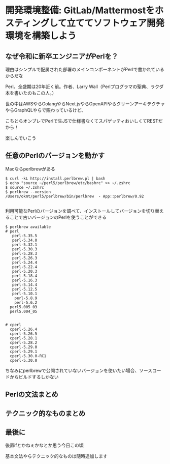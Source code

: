 # 開発環境整備: GitLab/Mattermostをホスティングして立ててソフトウェア開発環境を構築しよう


## なぜ令和に新卒エンジニアがPerlを？

理由はシンプルで配属された部署のメインコンポーネントがPerlで書かれているからだな

Perl。全盛期は20年近く前。作者、Larry Wall（Perlプログラマの聖典、ラクダ本を書いたのもこの人。）

世の中はAWSやらGolangやらNext.jsやらOpenAPIやらクリーンアーキテクチャやらGraphQLやらで賑わっているけど、

こちとらオンプレでPerlで生JSで仕様書なくてスパゲッティおいしくてRESTだから！

楽しんでいこう

## 任意のPerlのバージョンを動かす

Macならperlbrewがある

```
$ curl -kL http://install.perlbrew.pl | bash
$ echo "source ~/perl5/perlbrew/etc/bashrc" >> ~/.zshrc
$ source ~/.zshrc
$ perlbrew --version
/Users/okmt/perl5/perlbrew/bin/perlbrew  - App::perlbrew/0.92


```


利用可能なPerlのバージョンを調べて、インストールしてバージョンを切り替えることで古いバージョンのPerlを使うことができる

```
$ perlbrew available
# perl
   perl-5.35.5   
   perl-5.34.0   
   perl-5.32.1   
   perl-5.30.3   
   perl-5.28.3   
   perl-5.26.3   
   perl-5.24.4   
   perl-5.22.4   
   perl-5.20.3   
   perl-5.18.4   
   perl-5.16.3   
   perl-5.14.4   
   perl-5.12.5   
   perl-5.10.1   
    perl-5.8.9   
    perl-5.6.2   
  perl5.005_03   
  perl5.004_05   


# cperl
  cperl-5.26.4   
  cperl-5.26.5   
  cperl-5.28.1   
  cperl-5.28.2   
  cperl-5.29.0   
  cperl-5.29.1   
  cperl-5.30.0-RC1   
  cperl-5.30.0

```

ちなみにperlbrewで公開されていないバージョンを使いたい場合、ソースコードからビルドするしかない

## Perlの文法まとめ




## テクニック的なものまとめ




## 最後に

後置ifとかねぇかなとか思う今日この頃

基本文法やらテクニック的なものは随時追加します

